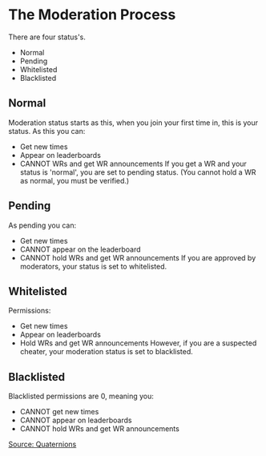 # The Moderation Process
There are four status\'s.
- Normal
- Pending
- Whitelisted
- Blacklisted
## Normal
Moderation status starts as this, when you join your first time in, this is your status. As this you can:
- Get new times
- Appear on leaderboards
- CANNOT WRs and get WR announcements
If you get a WR and your status is 'normal', you are set to pending status. (You cannot hold a WR as normal, you must be verified.)
## Pending
As pending you can:
- Get new times
- CANNOT appear on the leaderboard
- CANNOT hold WRs and get WR announcements
If you are approved by moderators, your status is set to whitelisted.
## Whitelisted
Permissions:
- Get new times
- Appear on leaderboards
- Hold WRs and get WR announcements
However, if you are a suspected cheater, your moderation status is set to blacklisted.
## Blacklisted
Blacklisted permissions are 0, meaning you:
- CANNOT get new times
- CANNOT appear on leaderboards
- CANNOT hold WRs and get WR announcements

[Source: Quaternions](https://media.discordapp.net/attachments/550710704261300281/611428605079322646/unknown.png)
